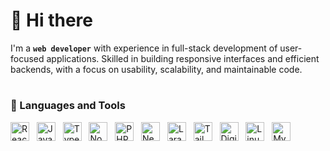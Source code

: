 # 👋 Hi there

I'm a **`web developer`** with experience in full-stack development of user-focused applications. Skilled in building responsive interfaces and efficient backends, with a focus on usability, scalability, and maintainable code.

#

### 🧰 Languages and Tools
<p>
  <img alt="React" height="30" src="https://cdn.jsdelivr.net/gh/devicons/devicon/icons/react/react-original.svg" />&nbsp;&nbsp;
  <img alt="JavaScript" height="30" src="https://cdn.jsdelivr.net/gh/devicons/devicon/icons/javascript/javascript-plain.svg" />&nbsp;&nbsp;
  <img alt="TypeScript" height="30" src="https://cdn.jsdelivr.net/gh/devicons/devicon/icons/typescript/typescript-plain.svg" />&nbsp;&nbsp;
  <img alt="NodeJS" height="30" src="https://cdn.jsdelivr.net/gh/devicons/devicon/icons/nodejs/nodejs-original.svg" />&nbsp;&nbsp;
  <img alt="PHP" height="30" src="https://cdn.jsdelivr.net/gh/devicons/devicon/icons/php/php-original.svg" />&nbsp;&nbsp;
  <img alt="NextJS" height="30" src="https://cdn.jsdelivr.net/gh/devicons/devicon/icons/nextjs/nextjs-original.svg" />&nbsp;&nbsp;
  <img alt="Laravel" height="30" src="https://cdn.jsdelivr.net/gh/devicons/devicon/icons/laravel/laravel-original.svg" />&nbsp;&nbsp;
  <img alt="Tailwind CSS" height="30" src="https://cdn.jsdelivr.net/gh/devicons/devicon/icons/tailwindcss/tailwindcss-original.svg" />&nbsp;&nbsp;
  <img alt="DigitalOcean" height="30" src="https://cdn.jsdelivr.net/gh/devicons/devicon/icons/digitalocean/digitalocean-original.svg" />&nbsp;&nbsp;
  <img alt="Linux" height="30" src="https://cdn.jsdelivr.net/gh/devicons/devicon/icons/linux/linux-original.svg" />&nbsp;&nbsp;
  <img alt="MySQL" height="30" src="https://cdn.jsdelivr.net/gh/devicons/devicon/icons/mysql/mysql-original.svg" />
  <br/>
</p>



<!--
#

### 📊 Stats

[![Alfred's GitHub stats-Dark](https://github-readme-stats-elradinn.vercel.app/api?username=elradinn&show_icons=true&theme=dark#gh-dark-mode-only)](https://github.com/anuraghazra/github-readme-stats#gh-dark-mode-only)
[![Alfred's GitHub stats-Light](https://github-readme-stats-elradinn.vercel.app/api?username=elradinn&show_icons=true&theme=default#gh-light-mode-only)](https://github.com/anuraghazra/github-readme-stats#gh-light-mode-only)
-->
